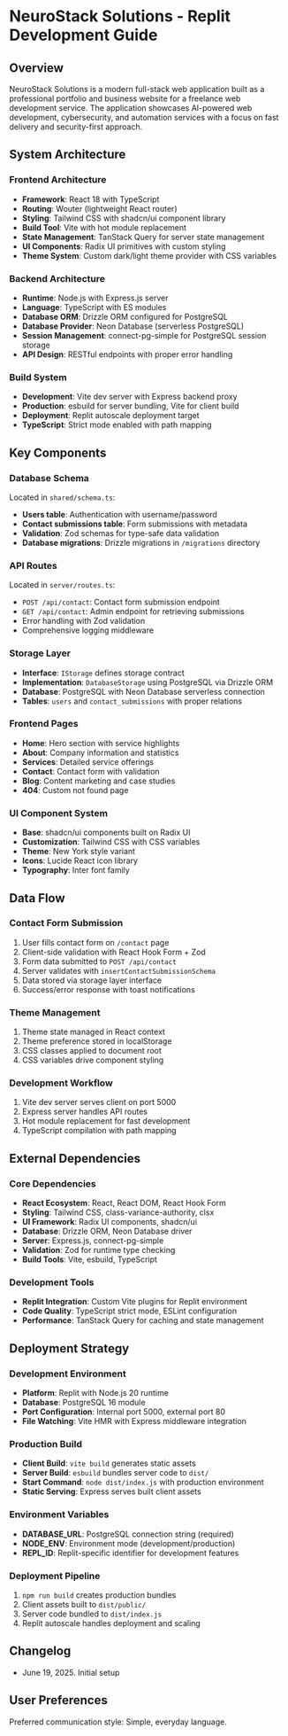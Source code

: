 # NeuroStack Solutions - Replit Development Guide

## Overview

NeuroStack Solutions is a modern full-stack web application built as a professional portfolio and business website for a freelance web development service. The application showcases AI-powered web development, cybersecurity, and automation services with a focus on fast delivery and security-first approach.

## System Architecture

### Frontend Architecture
- **Framework**: React 18 with TypeScript
- **Routing**: Wouter (lightweight React router)
- **Styling**: Tailwind CSS with shadcn/ui component library
- **Build Tool**: Vite with hot module replacement
- **State Management**: TanStack Query for server state management
- **UI Components**: Radix UI primitives with custom styling
- **Theme System**: Custom dark/light theme provider with CSS variables

### Backend Architecture
- **Runtime**: Node.js with Express.js server
- **Language**: TypeScript with ES modules
- **Database ORM**: Drizzle ORM configured for PostgreSQL
- **Database Provider**: Neon Database (serverless PostgreSQL)
- **Session Management**: connect-pg-simple for PostgreSQL session storage
- **API Design**: RESTful endpoints with proper error handling

### Build System
- **Development**: Vite dev server with Express backend proxy
- **Production**: esbuild for server bundling, Vite for client build
- **Deployment**: Replit autoscale deployment target
- **TypeScript**: Strict mode enabled with path mapping

## Key Components

### Database Schema
Located in `shared/schema.ts`:
- **Users table**: Authentication with username/password
- **Contact submissions table**: Form submissions with metadata
- **Validation**: Zod schemas for type-safe data validation
- **Database migrations**: Drizzle migrations in `/migrations` directory

### API Routes
Located in `server/routes.ts`:
- `POST /api/contact`: Contact form submission endpoint
- `GET /api/contact`: Admin endpoint for retrieving submissions
- Error handling with Zod validation
- Comprehensive logging middleware

### Storage Layer
- **Interface**: `IStorage` defines storage contract
- **Implementation**: `DatabaseStorage` using PostgreSQL via Drizzle ORM
- **Database**: PostgreSQL with Neon Database serverless connection
- **Tables**: `users` and `contact_submissions` with proper relations

### Frontend Pages
- **Home**: Hero section with service highlights
- **About**: Company information and statistics
- **Services**: Detailed service offerings
- **Contact**: Contact form with validation
- **Blog**: Content marketing and case studies
- **404**: Custom not found page

### UI Component System
- **Base**: shadcn/ui components built on Radix UI
- **Customization**: Tailwind CSS with CSS variables
- **Theme**: New York style variant
- **Icons**: Lucide React icon library
- **Typography**: Inter font family

## Data Flow

### Contact Form Submission
1. User fills contact form on `/contact` page
2. Client-side validation with React Hook Form + Zod
3. Form data submitted to `POST /api/contact`
4. Server validates with `insertContactSubmissionSchema`
5. Data stored via storage layer interface
6. Success/error response with toast notifications

### Theme Management
1. Theme state managed in React context
2. Theme preference stored in localStorage
3. CSS classes applied to document root
4. CSS variables drive component styling

### Development Workflow
1. Vite dev server serves client on port 5000
2. Express server handles API routes
3. Hot module replacement for fast development
4. TypeScript compilation with path mapping

## External Dependencies

### Core Dependencies
- **React Ecosystem**: React, React DOM, React Hook Form
- **Styling**: Tailwind CSS, class-variance-authority, clsx
- **UI Framework**: Radix UI components, shadcn/ui
- **Database**: Drizzle ORM, Neon Database driver
- **Server**: Express.js, connect-pg-simple
- **Validation**: Zod for runtime type checking
- **Build Tools**: Vite, esbuild, TypeScript

### Development Tools
- **Replit Integration**: Custom Vite plugins for Replit environment
- **Code Quality**: TypeScript strict mode, ESLint configuration
- **Performance**: TanStack Query for caching and state management

## Deployment Strategy

### Development Environment
- **Platform**: Replit with Node.js 20 runtime
- **Database**: PostgreSQL 16 module
- **Port Configuration**: Internal port 5000, external port 80
- **File Watching**: Vite HMR with Express middleware integration

### Production Build
- **Client Build**: `vite build` generates static assets
- **Server Build**: `esbuild` bundles server code to `dist/`
- **Start Command**: `node dist/index.js` with production environment
- **Static Serving**: Express serves built client assets

### Environment Variables
- **DATABASE_URL**: PostgreSQL connection string (required)
- **NODE_ENV**: Environment mode (development/production)
- **REPL_ID**: Replit-specific identifier for development features

### Deployment Pipeline
1. `npm run build` creates production bundles
2. Client assets built to `dist/public/`
3. Server code bundled to `dist/index.js`
4. Replit autoscale handles deployment and scaling

## Changelog
- June 19, 2025. Initial setup

## User Preferences

Preferred communication style: Simple, everyday language.